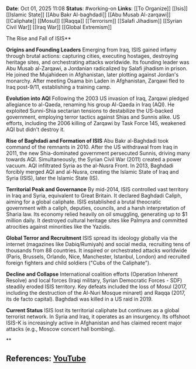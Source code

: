 **Date**: Oct 01, 2025 11:08
**Status**: #working-on
**Links**: [[To Organize]] [[Isis]] [[Islamic State]] [[Abu Bakr Al-baghdadi]] [[Abu Musab Al-zarqawi]] [[Caliphate]] [[Mosul]] [[Raqqa]] [[Terrorism]] [[Salafi Jihadism]] [[Syrian Civil War]] [[Iraq War]] [[Global Extremism]]

The Rise and Fall of ISIS**

**Origins and Founding Leaders**
Emerging from Iraq, ISIS gained infamy through brutal actions: capturing cities, executing hostages, destroying heritage sites, and orchestrating attacks worldwide. Its founding leader was Abu Musab al-Zarqawi, a Jordanian radicalized by Salafi jihadism in prison. He joined the Mujahideen in Afghanistan, later plotting against Jordan's monarchy. After meeting Osama bin Laden in Afghanistan, Zarqawi fled to Iraq post-9/11, establishing a training camp.

**Evolution into AQI**
Following the 2003 US invasion of Iraq, Zarqawi pledged allegiance to al-Qaeda, renaming his group Al-Qaeda in Iraq (AQI). He exploited Sunni-Shia sectarian tensions to destabilize the US-backed government, employing terror tactics against Shias and Sunnis alike. US efforts, including the 2006 killing of Zarqawi by Task Force 145, weakened AQI but didn't destroy it.

**Rise of Baghdadi and Formation of ISIS**
Abu Bakr al-Baghdadi took command of the remnants in 2010. After the US withdrawal from Iraq in 2011, the new Shia-dominated government persecuted Sunnis, driving many towards AQI. Simultaneously, the Syrian Civil War (2011) created a power vacuum. AQI infiltrated Syria as the al-Nusra Front. In 2013, Baghdadi forcibly merged AQI and al-Nusra, creating the Islamic State of Iraq and Syria (ISIS), later the Islamic State (IS).

**Territorial Peak and Governance**
By mid-2014, ISIS controlled vast territory in Iraq and Syria, equivalent to Great Britain. It declared Baghdadi Caliph, aiming for a global caliphate. ISIS established a brutal theocratic government with a caliph, deputies, councils, and a harsh interpretation of Sharia law. Its economy relied heavily on oil smuggling, generating up to $1 million daily. It destroyed cultural heritage sites like Palmyra and committed atrocities against minorities like the Yazidis.

**Global Terror and Recruitment**
ISIS spread its ideology globally via the internet (magazines like Dabiq/Rumiyah) and social media, recruiting tens of thousands from 88 countries. It inspired or orchestrated attacks worldwide (Paris, Brussels, Orlando, Nice, Manchester, Istanbul, London) and recruited foreign fighters and child soldiers ("Cubs of the Caliphate").

**Decline and Collapse**
International coalition efforts (Operation Inherent Resolve) and local forces (Iraqi military, Syrian Democratic Forces - SDF) steadily eroded ISIS territory. Key defeats included the loss of Mosul (2017, including the destruction of the Al-Nuri Mosque minaret) and Raqqa (2017, its de facto capital). Baghdadi was killed in a US raid in 2019.

**Current Status**
ISIS lost its territorial caliphate but continues as a global terrorist network. In Syria and Iraq, it operates as an insurgency. Its offshoot ISIS-K is increasingly active in Afghanistan and has claimed recent major attacks (e.g., Moscow concert hall bombing).

**

## References: [YouTube](https://www.youtube.com/watch?v=LAJhCoLVEsM)
